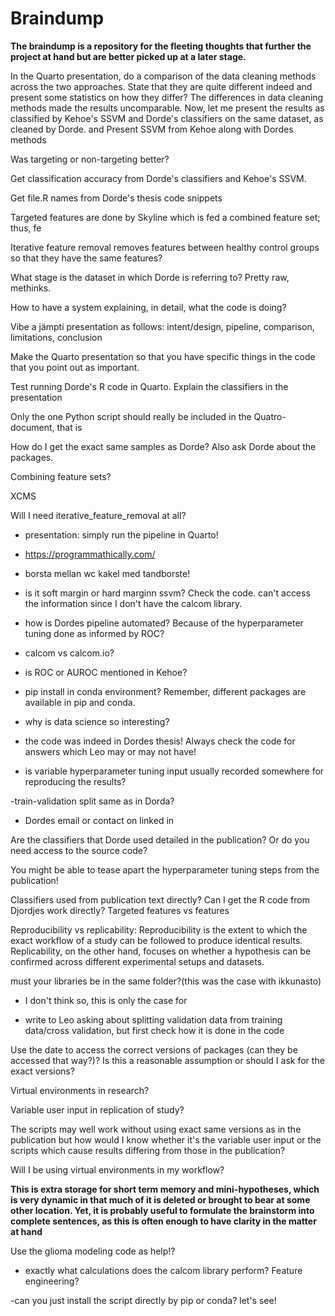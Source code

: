 # Braindump

**The braindump is a repository for the fleeting thoughts that further the project at hand but are better picked up at a later stage.**

In the Quarto presentation, do a comparison of the data cleaning methods across the two approaches. State that they are quite different indeed and present some statistics on how they differ? The differences in data cleaning methods made the results uncomparable. Now, let me present the results as classified by Kehoe's SSVM and Dorde's classifiers on the same dataset, as cleaned by Dorde. and  Present SSVM from Kehoe along with Dordes methods

Was targeting or non-targeting better?

Get classification accuracy from Dorde's classifiers and Kehoe's SSVM.

Get file.R names from Dorde's thesis code snippets

Targeted features are done by Skyline which is fed a combined feature set; thus, fe

Iterative feature removal removes features between healthy control groups so that they have the same features?

What stage is the dataset in which Dorde is referring to? Pretty raw, methinks.

How to have a system explaining, in detail, what the code is doing?

Vibe a jämpti presentation as follows: intent/design, pipeline, comparison, limitations, conclusion

Make the Quarto presentation so that you have specific things in the code that you point out as important.

Test running Dorde's R code in Quarto.
Explain the classifiers in the presentation

Only the one Python script should really be included in the Quatro-document, that is


How do I get the exact same samples as Dorde? Also ask Dorde about the packages.

Combining feature sets?

XCMS

Will I need iterative_feature_removal at all?

- presentation: simply run the pipeline in Quarto!

- https://programmathically.com/

- borsta mellan wc kakel med tandborste!

- is it soft margin or hard marginn ssvm? Check the code.
can't access the information since I don't have the calcom library.

- how is Dordes pipeline automated? Because of the hyperparameter tuning done as informed by ROC?

- calcom vs calcom.io?

- is ROC or AUROC mentioned in Kehoe?

- pip install in conda environment? Remember, different packages are available in pip and conda.

- why is data science so interesting?

- the code was indeed in Dordes thesis! Always check the code for answers which Leo may or may not have!

- is variable hyperparameter tuning input usually recorded somewhere for reproducing the results?

-train-validation split same as in Dorda?

- Dordes email or contact on linked in

Are the classifiers that Dorde used detailed in the publication? Or do you need access to the source code?

You might be able to tease apart the hyperparameter tuning steps from the publication!

Classifiers used from publication text directly?
Can I get the R code from Djordjes work directly?
Targeted features vs features

Reproducibility vs replicability:
Reproducibility is the extent to which the exact workflow of a study can be followed to produce identical results. Replicability, on the other hand, focuses on whether a hypothesis can be confirmed across different experimental setups and datasets.

must your libraries be in the same folder?(this was the case with ikkunasto)
- I don't think so, this is only the case for

- write to Leo asking about splitting validation data from training data/cross validation, but first check how it is done in the code

Use the date to access the correct versions of packages (can they be accessed that way?)? Is this a reasonable assumption or should I ask for the exact versions?

Virtual environments in research?

Variable user input in replication of study?

The scripts may well work without using exact same versions as in the publication but how would I know whether it's the variable user input or the scripts which cause results differing from those in the publication?

Will I be using virtual environments in my workflow?

**This is extra storage for short term memory and mini-hypotheses, which is very dynamic in that much of it is deleted or brought to bear at some other location. Yet, it is probably useful to formulate the brainstorm into complete sentences, as this is often enough to have clarity in the matter at hand**

Use the glioma modeling code as help!?

- exactly what calculations does the calcom library perform? Feature engineering?

-can you just install the script directly by pip or conda? let's see!
